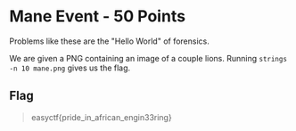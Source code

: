# Mane Event - 50 Points

Problems like these are the "Hello World" of forensics.

We are given a PNG containing an image of a couple lions. Running `strings -n 10 mane.png` gives us the flag.

## Flag
> easyctf{pride_in_african_engin33ring}
